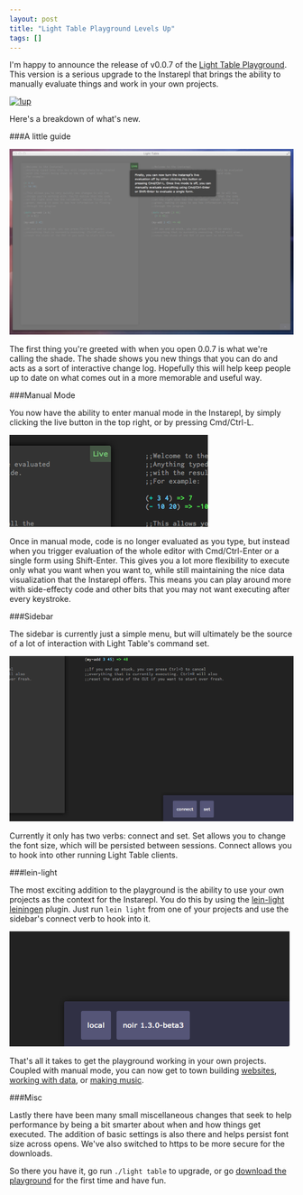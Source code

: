 ```yaml
---
layout: post
title: "Light Table Playground Levels Up"
tags: []
---
```


I'm happy to announce the release of v0.0.7 of the [Light Table Playground][ltp]. This version is a serious upgrade to the Instarepl that brings the ability to manually evaluate things and work in your own projects.

<a href="http://www.flickr.com/photos/siette/2723726610/" title="1up by siette, on Flickr"><img src="http://farm4.staticflickr.com/3130/2723726610_d448c38713.jpg" width="500" height="333" alt="1up"></a>

Here's a breakdown of what's new.

###A little guide

![The shade](/images/lightable/shade.png)

The first thing you're greeted with when you open 0.0.7 is what we're calling the shade. The shade shows you new things that you can do and acts as a sort of interactive change log. Hopefully this will help keep people up to date on what comes out in a more memorable and useful way.

###Manual Mode

You now have the ability to enter manual mode in the Instarepl, by simply clicking the live button in the top right, or by pressing Cmd/Ctrl-L.

![Manual mode](/images/lightable/manual.png)

Once in manual mode, code is no longer evaluated as you type, but instead when you trigger evaluation of the whole editor with Cmd/Ctrl-Enter or a single form using Shift-Enter. This gives you a lot more flexibility to execute only what you want when you want to, while still maintaining the nice data visualization that the Instarepl offers. This means you can play around more with side-effecty code and other bits that you may not want executing after every keystroke.

###Sidebar

The sidebar is currently just a simple menu, but will ultimately be the source of a lot of interaction with Light Table's command set.

![Sidebar](/images/lightable/sidebar.png)

Currently it only has two verbs: connect and set. Set allows you to change the font size, which will be persisted between sessions. Connect allows you to hook into other running Light Table clients.

###lein-light

The most exciting addition to the playground is the ability to use your own projects as the context for the Instarepl. You do this by using the [lein-light][ll] [leiningen][lein] plugin. Just run `lein light` from one of your projects and use the sidebar's connect verb to hook into it.

![connect to other projects](/images/lightable/connect.png)

That's all it takes to get the playground working in your own projects. Coupled with manual mode, you can now get to town building [websites][noir], [working with data][cascalog], or [making music][overtone].

###Misc

Lastly there have been many small miscellaneous changes that seek to help performance by being a bit smarter about when and how things get executed. The addition of basic settings is also there and helps persist font size across opens. We've also switched to https to be more secure for the downloads.

So there you have it, go run `./light table` to upgrade, or go [download the playground][ltp] for the first time and have fun.

[ll]: http://app.kodowa.com/playground/lein-light
[lein]: http://leiningen.org
[ltp]: http://app.kodowa.com/playground
[noir]: http://webnoir.org
[cascalog]: https://github.com/nathanmarz/cascalog/
[overtone]: http://overtone.github.com/


